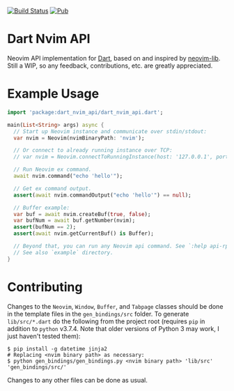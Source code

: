 [![Build Status](https://travis-ci.org/smolck/dart-nvim-api.svg?branch=master)](https://travis-ci.org/smolck/dart-nvim-api)
[![Pub](https://img.shields.io/pub/v/dart_nvim_api.svg)](https://pub.dartlang.org/packages/dart_nvim_api)
# Dart Nvim API
Neovim API implementation for [Dart](dart.dev), based on and inspired by [neovim-lib](https://github.com/daa84/neovim-lib).
Still a WIP, so any feedback, contributions, etc. are greatly appreciated.

# Example Usage
```dart
import 'package:dart_nvim_api/dart_nvim_api.dart';

main(List<String> args) async {
  // Start up Neovim instance and communicate over stdin/stdout:
  var nvim = Neovim(nvimBinaryPath: 'nvim');

  // Or connect to already running instance over TCP:
  // var nvim = Neovim.connectToRunningInstance(host: '127.0.0.1', port: 8888);

  // Run Neovim ex command.
  await nvim.command("echo 'hello'");

  // Get ex command output.
  assert(await nvim.commandOutput("echo 'hello'") == null);

  // Buffer example:
  var buf = await nvim.createBuf(true, false);
  var bufNum = await buf.getNumber(nvim);
  assert(bufNum == 2);
  assert(await nvim.getCurrentBuf() is Buffer);

  // Beyond that, you can run any Neovim api command. See `:help api-rpc` doc in Neovim.
  // See also `example` directory.
}
```

# Contributing
Changes to the `Neovim`, `Window`, `Buffer`, and `Tabpage` classes should be done
in the template files in the `gen_bindings/src` folder. To generate `lib/src/*.dart` do 
the following from the project root (requires `pip` in addition to `python` v3.7.4. Note that older versions 
of Python 3 may work, I just haven't tested them):
```console
$ pip install -g datetime jinja2
# Replacing <nvim binary path> as necessary:
$ python gen_bindings/gen_bindings.py <nvim binary path> 'lib/src' 'gen_bindings/src/'
```

Changes to any other files can be done as usual.
